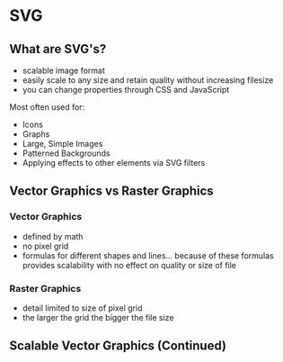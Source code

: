 # SVG

## What are SVG's?
- scalable image format
- easily scale to any size and retain quality without increasing filesize
- you can change properties through CSS and JavaScript

Most often used for:
- Icons
- Graphs
- Large, Simple Images
- Patterned Backgrounds
- Applying effects to other elements via SVG filters

## Vector Graphics vs Raster Graphics

### Vector Graphics
- defined by math
- no pixel grid
- formulas for different shapes and lines... because of these formulas provides scalability with no effect on quality or size of file

### Raster Graphics
- detail limited to size of pixel grid
- the larger the grid the bigger the file size

## Scalable Vector Graphics (Continued)


